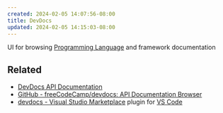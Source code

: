 ```yaml
---
created: 2024-02-05 14:07:56-08:00
title: DevDocs
updated: 2024-02-05 14:15:03-08:00
---
```


UI for browsing [Programming Language](Programming%20Language.md) and framework documentation

## Related

* [DevDocs API Documentation](https://devdocs.io)
* [GitHub - freeCodeCamp/devdocs: API Documentation Browser](https://github.com/freeCodeCamp/devdocs)
* [devdocs - Visual Studio Marketplace](https://marketplace.visualstudio.com/items?itemName=deibit.devdocs) plugin for [VS Code](VS%20Code.md)